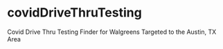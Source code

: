 # covidDriveThruTesting
Covid Drive Thru Testing Finder for Walgreens Targeted to the Austin, TX Area

